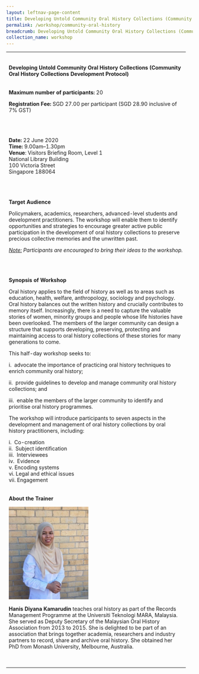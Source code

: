 ```yaml
---
layout: leftnav-page-content
title: Developing Untold Community Oral History Collections (Community Oral History Collections Development Protocol)
permalink: /workshop/community-oral-history
breadcrumb: Developing Untold Community Oral History Collections (Community Oral History Collections Development Protocol)
collection_name: workshop
---
```


<table>
<tbody>
<tr>
<td width="471"><br />
<p><strong>Developing Untold Community Oral History Collections (Community Oral History Collections Development Protocol)</strong></p>
</td>
</tr>
<tr>
<td width="471">
<p><strong>Maximum number of participants: </strong>20</p>
<p><strong>Registration Fee: </strong>SGD 27.00 per participant (SGD 28.90 inclusive of 7% GST)</p>
<p>&nbsp;</p>
</td>
</tr>
<tr>
<td width="471">
<p><strong>Date: </strong>22 June 2020
<br><strong>Time:</strong> 9.00am&ndash;1.30pm
<br><strong>Venue</strong>: Visitors Briefing Room, Level 1
<br>National Library Building
<br>100 Victoria Street
<br>Singapore 188064</p>
<p>&nbsp;</p>
</td>
</tr>
<tr>
<td width="471">
<p><strong>Target Audience</strong></p>
<p>Policymakers, academics, researchers, advanced-level students and development practitioners. The workshop will enable them to identify opportunities and strategies to encourage greater active public participation in the development of oral history collections to preserve precious collective memories and the unwritten past.</p>
<p><em><u>Note:</u> </em><em>Participants are encouraged to bring their ideas to the workshop. </em></p>
<p>&nbsp;</p>
</td>
</tr>
<tr>
<td width="471">
<p><strong>Synopsis of Workshop</strong></p>
<p>Oral history applies to the field of history as well as to areas such as education, health, welfare, anthropology, sociology and psychology. Oral history balances out the written history and crucially contributes to memory itself. Increasingly, there is a need to capture the valuable stories of women, minority groups and people whose life histories have been overlooked. The members of the larger community can design a structure that supports developing, preserving, protecting and maintaining access to oral history collections of these stories for many generations to come.</p>
<p>This half-day workshop seeks to:</p>
<p>i.&nbsp; advocate the importance of practicing oral history techniques to enrich community oral history;</p>
<p>ii.&nbsp; provide guidelines to develop and manage community oral history collections; and</p>
<p>iii.&nbsp; enable the members of the larger community to identify and prioritise oral history programmes.</p>
<p>The workshop will introduce participants to seven aspects in the development and management of oral history collections by oral history practitioners, including:</p>
<p>i.&nbsp; Co-creation
<br>ii.&nbsp; Subject identification
<br>iii.&nbsp; Interviewees
<br>iv.&nbsp; Evidence
<br>v.&nbsp;Encoding systems
<br>vi.&nbsp;Legal and ethical issues
<br>vii.&nbsp;Engagement</p>
</td>
</tr>
<tr>
<td width="471">
<p><strong>About the Trainer</strong></p>
<img src="/images/hanisdiyana.jpg" alt="Hanis Diyana Kamarudin" style="width:215px;" />
<p><strong>Hanis Diyana Kamarudin</strong> teaches oral history as part of the Records Management Programme at the Universiti Teknologi MARA, Malaysia. She served as Deputy Secretary of the Malaysian Oral History Association from 2013 to 2015. She is delighted to be part of an association that brings together academia, researchers and industry partners to record, share and archive oral history. She obtained her PhD from Monash University, Melbourne, Australia.</p>
<p>&nbsp;</p>
</td>
</tr>
</tbody>
</table>